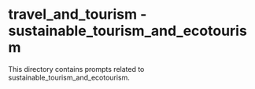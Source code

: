# travel_and_tourism - sustainable_tourism_and_ecotourism

This directory contains prompts related to sustainable_tourism_and_ecotourism.
